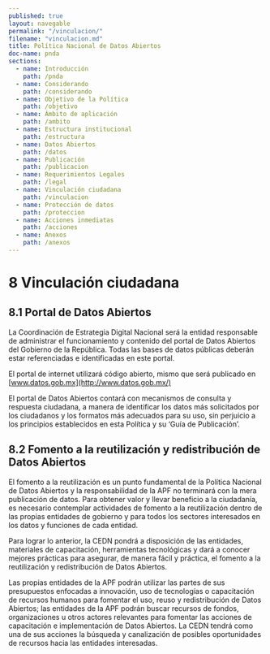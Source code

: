 ```yaml
---
published: true
layout: navegable
permalink: "/vinculacion/"
filename: "vinculacion.md"
title: Política Nacional de Datos Abiertos
doc-name: pnda
sections:
  - name: Introducción
    path: /pnda
  - name: Considerando
    path: /considerando
  - name: Objetivo de la Política
    path: /objetivo
  - name: Ámbito de aplicación
    path: /ambito
  - name: Estructura institucional
    path: /estructura
  - name: Datos Abiertos
    path: /datos
  - name: Publicación
    path: /publicacion
  - name: Requerimientos Legales
    path: /legal
  - name: Vinculación ciudadana
    path: /vinculacion
  - name: Protección de datos
    path: /proteccion
  - name: Acciones inmediatas
    path: /acciones
  - name: Anexos
    path: /anexos
---
```


# 8 Vinculación ciudadana

## 8.1  Portal de Datos Abiertos

La Coordinación de Estrategia Digital Nacional será la entidad responsable de administrar el funcionamiento y contenido del portal
de Datos Abiertos del Gobierno de la República. Todas las bases de datos públicas deberán estar referenciadas e identificadas en este
portal.

El portal de internet utilizará código abierto, mismo que será publicado en [www.datos.gob.mx](http://www.datos.gob.mx/)

El portal de Datos Abiertos contará con mecanismos de consulta y respuesta ciudadana, a manera de identificar los datos más solicitados
por los ciudadanos y los formatos más adecuados para su uso, sin perjuicio a los principios establecidos en esta Política y su
‘Guía de Publicación’.


## 8.2  Fomento a la reutilización y redistribución de Datos Abiertos

El fomento a la reutilización es un punto fundamental de la Política Nacional de Datos Abiertos y la responsabilidad de la APF no
terminará con la mera publicación de datos. Para obtener valor y llevar beneficio a la ciudadanía, es necesario contemplar actividades
de fomento a la reutilización dentro de las propias entidades de gobierno y para todos los sectores interesados en los datos y funciones
de cada entidad.

Para lograr lo anterior, la CEDN pondrá a disposición de las entidades, materiales de capacitación, herramientas tecnológicas y dará
a conocer mejores prácticas para asegurar, de manera fácil y práctica, el fomento a la reutilización y redistribución de Datos Abiertos.

Las propias entidades de la APF podrán utilizar las partes de sus presupuestos enfocadas a innovación, uso de tecnologías o capacitación
de recursos humanos para fomentar el uso, reuso y redistribución de Datos Abiertos; las entidades de la APF podrán buscar recursos de
fondos, organizaciones u otros actores relevantes para fomentar las acciones de capacitación e implementación de Datos Abiertos.
La CEDN tendrá como una de sus acciones la búsqueda y canalización de posibles oportunidades de recursos hacia las entidades interesadas.


